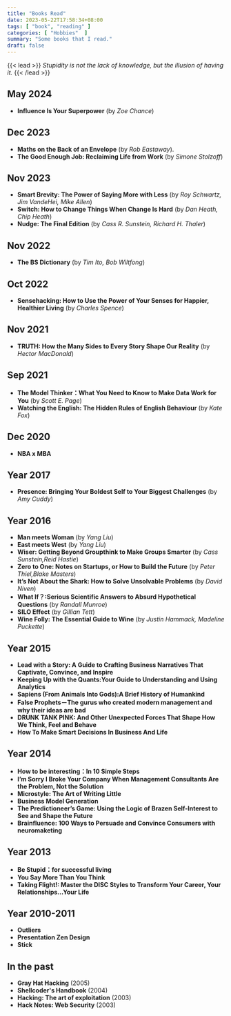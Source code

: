 ```yaml
---
title: "Books Read"
date: 2023-05-22T17:58:34+08:00
tags: [ "book", "reading" ]
categories: [ "Hobbies"  ]
summary: "Some books that I read."
draft: false
---
```

{{< lead >}}
*Stupidity is not the lack of knowledge, but the illusion of having it.*
{{< /lead >}}

## May 2024

 - **Influence Is Your Superpower** (by *Zoe Chance*)

## Dec 2023

 - **Maths on the Back of an Envelope** (by *Rob Eastaway*).
 - **The Good Enough Job: Reclaiming Life from Work** (by *Simone Stolzoff*)

## Nov 2023

 - **Smart Brevity: The Power of Saying More with Less** (by *Roy Schwartz, Jim VandeHei, Mike Allen*)
 - **Switch: How to Change Things When Change Is Hard** (by *Dan Heath, Chip Heath*)
 - **Nudge: The Final Edition** (by *Cass R. Sunstein, Richard H. Thaler*)

## Nov 2022

 - **The BS Dictionary** (by *Tim Ito, Bob Wiltfong*)

## Oct 2022

 - **Sensehacking: How to Use the Power of Your Senses for Happier, Healthier Living** (by *Charles Spence*)

## Nov 2021
 
 - **TRUTH: How the Many Sides to Every Story Shape Our Reality** (by *Hector MacDonald*)

## Sep 2021

 - **The Model Thinker：What You Need to Know to Make Data Work for You** (by *Scott E. Page*)
 - **Watching the English: The Hidden Rules of English Behaviour** (by *Kate Fox*)

## Dec 2020

 - **NBA x MBA**

## Year 2017

 - **Presence: Bringing Your Boldest Self to Your Biggest Challenges** (by *Amy Cuddy*)

## Year 2016

 - **Man meets Woman** (by *Yang Liu*)
 - **East meets West** (by *Yang Liu*)
 - **Wiser: Getting Beyond Groupthink to Make Groups Smarter** (by *Cass Sunstein,Reid Hastie*)
 - **Zero to One: Notes on Startups, or How to Build the Future** (by *Peter Thiel,Blake Masters*)
 - **It’s Not About the Shark: How to Solve Unsolvable Problems** (by *David Niven*)
 - **What If？:Serious Scientific Answers to Absurd Hypothetical Questions** (by *Randall Munroe*)
 - **SILO Effect** (by *Gillian Tett*)
 - **Wine Folly: The Essential Guide to Wine** (by *Justin Hammack, Madeline Puckette*)
 
## Year 2015

 - **Lead with a Story: A Guide to Crafting Business Narratives That Captivate, Convince, and Inspire**
 - **Keeping Up with the Quants:Your Guide to Understanding and Using Analytics**
 - **Sapiens (From Animals Into Gods):A Brief History of Humankind** 
 - **False Prophets－The gurus who created modern management and why their ideas are bad**
 - **DRUNK TANK PINK: And Other Unexpected Forces That Shape How We Think, Feel and Behave**
 - **How To Make Smart Decisions In Business And Life**

## Year 2014

 - **How to be interesting：In 10 Simple Steps**
 - **I’m Sorry I Broke Your Company When Management Consultants Are the Problem, Not the Solution**
 - **Microstyle: The Art of Writing Little**
 - **Business Model Generation**
 - **The Predictioneer’s Game: Using the Logic of Brazen Self-Interest to See and Shape the Future**
 - **Brainfluence: 100 Ways to Persuade and Convince Consumers with neuromaketing**


## Year 2013

 - **Be Stupid：for successful living**
 - **You Say More Than You Think**
 - **Taking Flight!: Master the DISC Styles to Transform Your Career, Your Relationships...Your Life**

## Year 2010-2011

 - **Outliers**
 - **Presentation Zen Design**
 - **Stick**

## In the past

 - **Gray Hat Hacking** (2005)
 - **Shellcoder's Handbook** (2004)
 - **Hacking: The art of exploitation** (2003)
 - **Hack Notes: Web Security** (2003)



